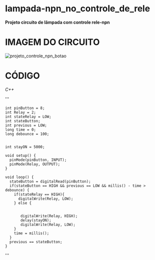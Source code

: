 # lampada-npn_no_controle_de_rele
**Projeto circuito de lâmpada com controle rele-npn**

# IMAGEM DO CIRCUITO
![projeto_controle_npn_botao](https://user-images.githubusercontent.com/90460886/192660947-156f0673-1487-4219-8533-a7d3a9207e80.png)

# CÓDIGO
*C++*

'''
    
    int pinButton = 8;
    int Relay = 2;
    int stateRelay = LOW;
    int stateButton;
    int previous = LOW;
    long time = 0;
    long debounce = 100;


    int stayON = 5000;

    void setup() {
      pinMode(pinButton, INPUT);
      pinMode(Relay, OUTPUT);
    }

    void loop() {
      stateButton = digitalRead(pinButton);  
      if(stateButton == HIGH && previous == LOW && millis() - time > debounce) {
        if(stateRelay == HIGH){
          digitalWrite(Relay, LOW);
        } else {


           digitalWrite(Relay, HIGH);
           delay(stayON);
           digitalWrite(Relay, LOW);
        }
        time = millis();
      }
      previous == stateButton;
    }

'''
